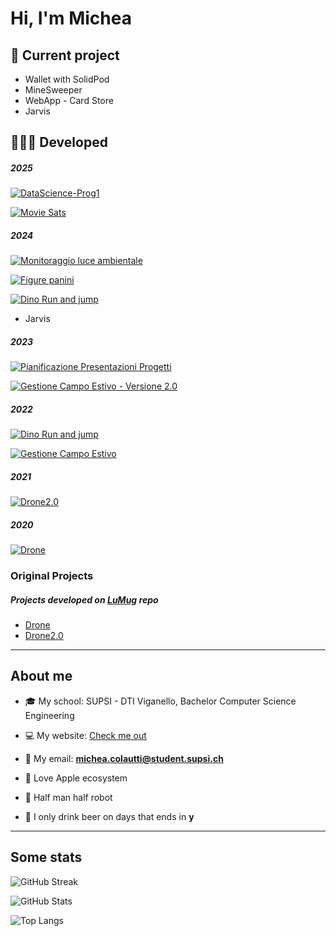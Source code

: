 # Hi, I'm Michea

## 🔧 Current project



- Wallet with SolidPod
- MineSweeper
- WebApp - Card Store
- Jarvis


## 👨🏼‍💻 Developed 

##### 2025


[![DataScience-Prog1](https://github-readme-stats.vercel.app/api/pin/?username=MicheaColautti&repo=DataScience-Prog1)](https://github.com/MicheaColautti/DataScience-Prog1/settings)

[![Movie Sats](https://github-readme-stats.vercel.app/api/pin/?username=MicheaColautti&repo=MovieStat)](https://github.com/MicheaColautti/MovieStat/settings)

##### 2024
[![Monitoraggio luce ambientale](https://github-readme-stats.vercel.app/api/pin/?username=MicheaColautti&repo=MonitoraggioLuceAmbientale)](https://github.com/MicheaColautti/MonitoraggioLuceAmbientale)

[![Figure panini](https://github-readme-stats.vercel.app/api/pin/?username=MicheaColautti&repo=FigurePanini)](https://github.com/MicheaColautti/FigurePanini/settings)

[![Dino Run and jump](https://github-readme-stats.vercel.app/api/pin/?username=MicheaColautti&repo=dino-run-and-jump)](https://github.com/MicheaColautti/dino-run-and-jump)

- Jarvis
 


##### 2023 
[![Pianificazione Presentazioni Progetti](https://github-readme-stats.vercel.app/api/pin/?username=MicheaColautti&repo=PianificazionePresentazioniProgetti)](https://github.com/MicheaColautti/PianificazionePresentazioniProgetti)

[![Gestione Campo Estivo - Versione 2.0](https://github-readme-stats.vercel.app/api/pin/?username=MicheaColautti&repo=GestioneCampoEstivoV2)](https://github.com/MicheaColautti/GestioneCampoEstivoV2)


##### 2022
[![Dino Run and jump](https://github-readme-stats.vercel.app/api/pin/?username=MicheaColautti&repo=dino-run-and-jump)](https://github.com/MicheaColautti/dino-run-and-jump)

[![Gestione Campo Estivo](https://github-readme-stats.vercel.app/api/pin/?username=MicheaColautti&repo=GestioneCampoEstivo)](https://github.com/MicheaColautti/GestioneCampoEstivo)



##### 2021
[![Drone2.0](https://github-readme-stats.vercel.app/api/pin/?username=MicheaColautti&repo=Drone-2.0)](https://github.com/MicheaColautti/Drone2.0)

##### 2020
[![Drone](https://github-readme-stats.vercel.app/api/pin/?username=MicheaColautti&repo=Drone)](https://github.com/MicheaColautti/Drone)

### Original Projects


##### Projects developed on [LuMug](https://github.com/LuMug) repo
- [Drone](https://github.com/LuMug/Drone)
- [Drone2.0](https://github.com/LuMug/Drone-2.0)


<hr>


## About me 

- 🎓 My school:           SUPSI - DTI Viganello, Bachelor Computer Science Engineering
- 💻 My website:          [Check me out](http://samtinfo.ch/18colmic/)
- 📧 My email:	          **michea.colautti@student.supsi.ch**

- 🍎 Love Apple ecosystem 
- 🦾 Half man half robot 
- 🍺 I only drink beer on days that ends in **y** 


<hr>

## Some stats

![GitHub Streak](http://github-readme-streak-stats.herokuapp.com?user=MicheaColautti&theme=radical)

![GitHub Stats](https://github-readme-stats.vercel.app/api?username=MicheaColautti&theme=radical&show_icons=true&include_all_commits=true&)

![Top Langs](https://github-readme-stats.vercel.app/api/top-langs/?username=MicheaColautti&layout=compact&theme=radical&show_icons=true&langs_count=10)


